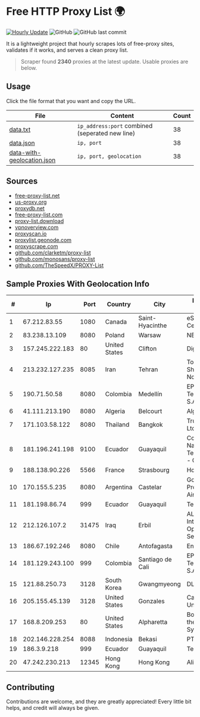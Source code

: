 
# Free HTTP Proxy List 🌍

[![Hourly Update](https://github.com/mertguvencli/http-proxy-list/actions/workflows/main.yml/badge.svg?branch=main)](https://github.com/mertguvencli/http-proxy-list/actions/workflows/main.yml)
![GitHub](https://img.shields.io/github/license/mertguvencli/http-proxy-list)
![GitHub last commit](https://img.shields.io/github/last-commit/mertguvencli/http-proxy-list)

It is a lightweight project that hourly scrapes lots of free-proxy sites, validates if it works, and serves a clean proxy list.


> Scraper found **2340** proxies at the latest update. Usable proxies are below.

## Usage

Click the file format that you want and copy the URL.


|File|Content|Count|
|----|-------|-----|
|[data.txt](https://raw.githubusercontent.com/mertguvencli/http-proxy-list/main/proxy-list/data.txt)|`ip_address:port` combined (seperated new line)|38|
|[data.json](https://raw.githubusercontent.com/mertguvencli/http-proxy-list/main/proxy-list/data.json)|`ip, port`|38|
|[data-with-geolocation.json](https://raw.githubusercontent.com/mertguvencli/http-proxy-list/main/proxy-list/data-with-geolocation.json)|`ip, port, geolocation`|38|

## Sources

* [free-proxy-list.net](https://free-proxy-list.net)
* [us-proxy.org](https://www.us-proxy.org)
* [proxydb.net](http://proxydb.net)
* [free-proxy-list.com](https://free-proxy-list.com/?page=&port=&type%5B%5D=http&type%5B%5D=https&up_time=0&search=Search)
* [proxy-list.download](https://www.proxy-list.download/HTTP)
* [vpnoverview.com](https://vpnoverview.com/privacy/anonymous-browsing/free-proxy-servers)
* [proxyscan.io](https://www.proxyscan.io)
* [proxylist.geonode.com](https://proxylist.geonode.com/api/proxy-list?limit=300&page=1&sort_by=lastChecked&sort_type=desc&protocols=http,https)
* [proxyscrape.com](https://api.proxyscrape.com/v2/?request=displayproxies&protocol=http&timeout=10000&country=all&ssl=all&anonymity=all)
* [github.com/clarketm/proxy-list](https://raw.githubusercontent.com/clarketm/proxy-list/master/proxy-list-raw.txt)
* [github.com/monosans/proxy-list](https://raw.githubusercontent.com/monosans/proxy-list/main/proxies/http.txt)
* [github.com/TheSpeedX/PROXY-List](https://raw.githubusercontent.com/TheSpeedX/PROXY-List/master/http.txt)


## Sample Proxies With Geolocation Info

|#|Ip|Port|Country|City|Internet Service Provider|
|-|--|----|-------|----|-------------------------|
|1|67.212.83.55|1080|Canada|Saint-Hyacinthe|eStruxture Data Centers Inc.|
|2|83.238.13.109|8080|Poland|Warsaw|NETIA|
|3|157.245.222.183|80|United States|Clifton|DigitalOcean, LLC|
|4|213.232.127.235|8085|Iran|Tehran|Toesegaran Shabakeh Arseh Novin Ltd|
|5|190.71.50.58|8080|Colombia|Medellín|EPM Telecomunicaciones S.A. E.S.P|
|6|41.111.213.190|8080|Algeria|Belcourt|Algerie Telecom|
|7|171.103.58.122|8080|Thailand|Bangkok|True Internet Co., Ltd.|
|8|181.196.241.198|9100|Ecuador|Guayaquil|Corporacion Nacional De Telecomunicaciones - CNT EP|
|9|188.138.90.226|5566|France|Strasbourg|Host Europe GmbH|
|10|170.155.5.235|8080|Argentina|Castelar|Gobernacion de la Provincia de Buenos Aires|
|11|181.198.86.74|999|Ecuador|Guayaquil|Telconet S.A|
|12|212.126.107.2|31475|Iraq|Erbil|AL-SARD FIBER Co. Internet Fiber and Optical Cable Services /Ltd.|
|13|186.67.192.246|8080|Chile|Antofagasta|Entel Chile S.A.|
|14|181.129.243.100|999|Colombia|Santiago de Cali|EPM Telecomunicaciones S.A. E.S.P.|
|15|121.88.250.73|3128|South Korea|Gwangmyeong|DLIVE|
|16|205.155.45.139|3128|United States|Gonzales|California State University Network|
|17|168.8.209.253|80|United States|Alpharetta|Board of Regents of the University System of Georgia|
|18|202.146.228.254|8088|Indonesia|Bekasi|PT Centrin Utama|
|19|186.3.9.218|999|Ecuador|Guayaquil|Telconet S.A|
|20|47.242.230.213|12345|Hong Kong|Hong Kong|Alibaba.com LLC|



## Contributing

Contributions are welcome, and they are greatly appreciated! Every
little bit helps, and credit will always be given.


